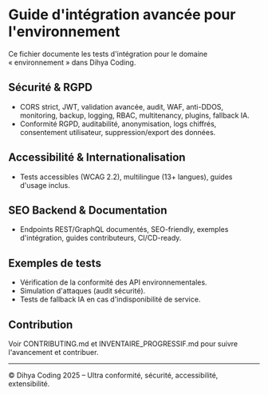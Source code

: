 # Guide d'intégration avancée pour l'environnement

Ce fichier documente les tests d'intégration pour le domaine « environnement » dans Dihya Coding.

## Sécurité & RGPD
- CORS strict, JWT, validation avancée, audit, WAF, anti-DDOS, monitoring, backup, logging, RBAC, multitenancy, plugins, fallback IA.
- Conformité RGPD, auditabilité, anonymisation, logs chiffrés, consentement utilisateur, suppression/export des données.

## Accessibilité & Internationalisation
- Tests accessibles (WCAG 2.2), multilingue (13+ langues), guides d'usage inclus.

## SEO Backend & Documentation
- Endpoints REST/GraphQL documentés, SEO-friendly, exemples d'intégration, guides contributeurs, CI/CD-ready.

## Exemples de tests
- Vérification de la conformité des API environnementales.
- Simulation d'attaques (audit sécurité).
- Tests de fallback IA en cas d'indisponibilité de service.

## Contribution
Voir CONTRIBUTING.md et INVENTAIRE_PROGRESSIF.md pour suivre l'avancement et contribuer.

---

© Dihya Coding 2025 – Ultra conformité, sécurité, accessibilité, extensibilité.
